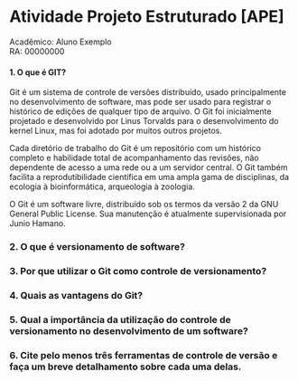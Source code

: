 # Atividade Projeto Estruturado [APE]

Acadêmico: Aluno Exemplo   
RA: 00000000

#### 1. O que é GIT?
Git é um sistema de controle de versões distribuído, usado principalmente no desenvolvimento de software, mas pode ser usado para registrar o histórico de edições de qualquer tipo de arquivo. O Git foi inicialmente projetado e desenvolvido por Linus Torvalds para o desenvolvimento do kernel Linux, mas foi adotado por muitos outros projetos.

Cada diretório de trabalho do Git é um repositório com um histórico completo e habilidade total de acompanhamento das revisões, não dependente de acesso a uma rede ou a um servidor central. O Git também facilita a reprodutibilidade científica em uma ampla gama de disciplinas, da ecologia à bioinformática, arqueologia à zoologia.

O Git é um software livre, distribuído sob os termos da versão 2 da GNU General Public License. Sua manutenção é atualmente supervisionada por Junio Hamano.

### 2.  O que é versionamento de software?


### 3. Por que utilizar o Git como controle de versionamento?


### 4. Quais as vantagens do Git?


### 5. Qual a importância da utilização do controle de versionamento no desenvolvimento de um software?


### 6. Cite pelo menos três ferramentas de controle de versão e faça um breve detalhamento sobre cada uma delas.
